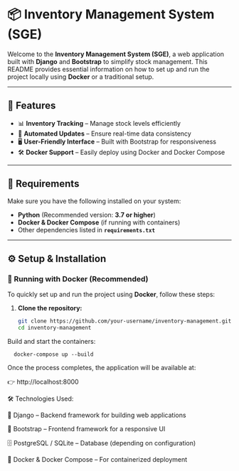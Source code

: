 # 📦 Inventory Management System (SGE)

Welcome to the **Inventory Management System (SGE)**, a web application built with **Django** and **Bootstrap** to simplify stock management. This README provides essential information on how to set up and run the project locally using **Docker** or a traditional setup.

---

## 🚀 Features

- 📊 **Inventory Tracking** – Manage stock levels efficiently  
- 🔄 **Automated Updates** – Ensure real-time data consistency  
- 🖥 **User-Friendly Interface** – Built with Bootstrap for responsiveness  
- 🛠 **Docker Support** – Easily deploy using Docker and Docker Compose  

---

## 📌 Requirements

Make sure you have the following installed on your system:

- **Python** (Recommended version: **3.7 or higher**)  
- **Docker & Docker Compose** (if running with containers)  
- Other dependencies listed in **`requirements.txt`**  

---

## ⚙️ Setup & Installation

### 🐳 Running with Docker (Recommended)

To quickly set up and run the project using **Docker**, follow these steps:

1. **Clone the repository:**
   ```bash
   git clone https://github.com/your-username/inventory-management.git
   cd inventory-management
Build and start the containers:

      docker-compose up --build

Once the process completes, the application will be available at:

👉 http://localhost:8000

🛠️ Technologies Used:

   🐍 Django – Backend framework for building web applications
   
   🎨 Bootstrap – Frontend framework for a responsive UI
   
   🗄 PostgreSQL / SQLite – Database (depending on configuration)
   
   🐳 Docker & Docker Compose – For containerized deployment
    

 
